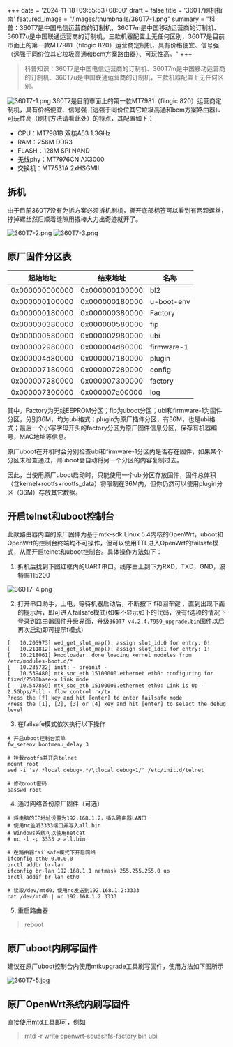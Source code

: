 +++
date = '2024-11-18T09:55:53+08:00'
draft = false
title = '360T7刷机指南'
featured_image = "/images/thumbnails/360T7-1.png"
summary = "科普：360T7是中国电信运营商的订制机、360T7m是中国移动运营商的订制机、360T7u是中国联通运营商的订制机，三款机器配置上无任何区别，360T7是目前市面上的第一款MT7981（filogic 820）运营商定制机，具有价格便宜、信号强（远强于同价位其它垃圾高通和bcm方案路由器）、可玩性高。"
+++

> 科普知识：360T7是中国电信运营商的订制机、360T7m是中国移动运营商的订制机、360T7u是中国联通运营商的订制机，三款机器配置上无任何区别。

![360T7-1.png](/images/thumbnails/360T7-0.jpeg)
360T7是目前市面上的第一款MT7981（filogic 820）运营商定制机，具有价格便宜、信号强（远强于同价位其它垃圾高通和bcm方案路由器）、可玩性高（刷机方法请看此处）的特点，其配置如下：

- CPU：MT7981B 双核A53 1.3GHz
- RAM：256M DDR3
- FLASH：128M SPI NAND
- 无线phy：MT7976CN AX3000
- 交换机：MT7531A 2xHSGMII

## 拆机
由于目前360T7没有免拆方案必须拆机刷机，撕开底部标签可以看到有两颗螺丝，拧掉螺丝然后顺着缝隙用撬棒大力出奇迹就开了。

![360T7-2.png](/images/thumbnails/360T7-2.jpg)
![360T7-3.png](/images/thumbnails/360T7-3.jpg)

## 原厂固件分区表

| 起始地址             | 结束地址            | 名称       |
|--------------------|--------------------|------------|
| 0x000000000000      | 0x000000100000      | bl2        |
| 0x000000100000      | 0x000000180000      | u-boot-env |
| 0x000000180000      | 0x000000380000      | Factory    |
| 0x000000380000      | 0x000000580000      | fip        |
| 0x000000580000      | 0x000002980000      | ubi        |
| 0x000002980000      | 0x000004d80000      | firmware-1 |
| 0x000004d80000      | 0x000007180000      | plugin     |
| 0x000007180000      | 0x000007280000      | config     |
| 0x000007280000      | 0x000007300000      | factory    |
| 0x000007300000      | 0x000007a00000      | log        |

其中，Factory为无线EEPROM分区；fip为uboot分区；ubi和firmware-1为固件分区，分别36M，均为ubi格式；plugin为原厂插件分区，有36M，也是ubi格式；最后一个小写字母开头的factory分区为原厂固件信息分区，保存有机器编号，MAC地址等信息。

原厂uboot在开机时会分别检查ubi和firmware-1分区内是否存在固件，如果某个分区未检查通过，则uboot会自动将另一个分区的内容复制过去。

因此，当使用原厂uboot启动时，只能使用一个ubi分区存放固件，固件总体积（含kernel+rootfs+rootfs_data）将限制在36M内，但你仍然可以使用plugin分区（36M）存放其它数据。

## 开启telnet和uboot控制台

此款路由器内置的原厂固件为基于mtk-sdk Linux 5.4内核的OpenWrt，uboot和OpenWrt的控制台终端均不可操作，但可以使用TTL进入OpenWrt的failsafe模式，从而开启telnet和uboot控制台。具体操作方法如下：

1. 拆机后找到下图红框内的UART串口。线序由上到下为RXD，TXD，GND，波特率115200

![360T7-4.png](/images/thumbnails/360T7-4.jpg)

2. 打开串口助手，上电，等待机器启动后，不断按下 f和回车键 ，直到出现下面的提示后，即可进入failsafe模式(如果不显示如下的代码，没有f选项的情况下登录到路由器固件升级界面，升级`360T7-v4.2.4.7959_upgrade.bin`固件以后再次启动即可提示f模式)

```
[   10.205973] wed_get_slot_map(): assign slot_id:0 for entry: 0!
[   10.211812] wed_get_slot_map(): assign slot_id:1 for entry: 1!
[   10.218061] kmodloader: done loading kernel modules from /etc/modules-boot.d/*
[   10.235722] init: - preinit -
[   10.539480] mtk_soc_eth 15100000.ethernet eth0: configuring for fixed/2500base-x link mode
[   10.547859] mtk_soc_eth 15100000.ethernet eth0: Link is Up - 2.5Gbps/Full - flow control rx/tx
Press the [f] key and hit [enter] to enter failsafe mode
Press the [1], [2], [3] or [4] key and hit [enter] to select the debug level
```
3. 在failsafe模式依次执行以下操作

```
# 开启uboot控制台菜单
fw_setenv bootmenu_delay 3

# 挂载rootfs并开启telnet
mount_root
sed -i 's/.*local debug=.*/\tlocal debug=1/' /etc/init.d/telnet

# 修改root密码
passwd root
```

4. 通过网络备份原厂固件（可选）

```
# 将电脑的IP地址设置为192.168.1.2，插入路由器LAN口
# 使用nc监听3333端口并写入all.bin
# Windows系统可以使用netcat
# nc -l -p 3333 > all.bin

# 在路由器failsafe模式下开启网络
ifconfig eth0 0.0.0.0
brctl addbr br-lan
ifconfig br-lan 192.168.1.1 netmask 255.255.255.0 up
brctl addif br-lan eth0

# 读取/dev/mtd0，使用nc发送到192.168.1.2:3333
cat /dev/mtd0 | nc 192.168.1.2 3333
```

5. 重启路由器

> reboot

## 原厂uboot内刷写固件

建议在原厂uboot控制台内使用mtkupgrade工具刷写固件，使用方法如下图所示

![360T7-5.jpg](/images/thumbnails/360T7-5.jpg)

## 原厂OpenWrt系统内刷写固件

直接使用mtd工具即可，例如

> mtd -r write openwrt-squashfs-factory.bin ubi
